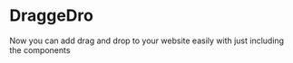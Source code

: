 # DraggeDro
Now you can add drag and drop to your website easily with just including the components
